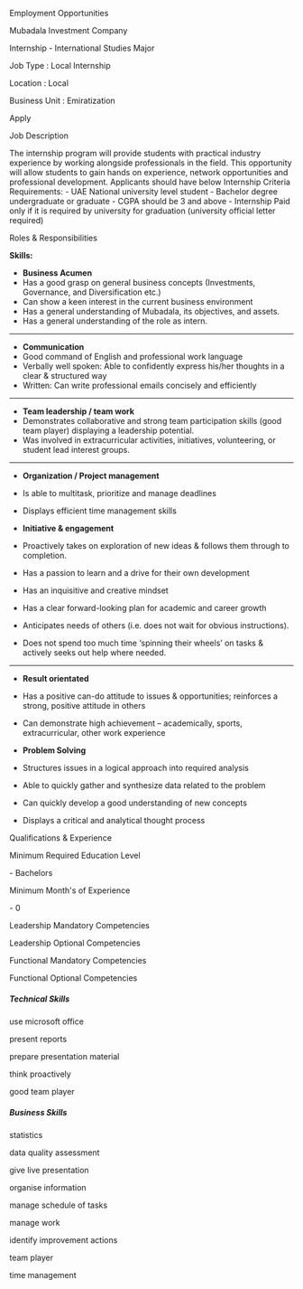 Employment Opportunities

Mubadala Investment Company  

Internship - International Studies Major

  

Job Type : Local Internship  

Location : Local  

Business Unit : Emiratization

  
  

Apply

Job Description

The internship program will provide students with practical industry
experience by working alongside professionals in the field. This opportunity
will allow students to gain hands on experience, network opportunities and
professional development. Applicants should have below Internship Criteria
Requirements: \- UAE National university level student \- Bachelor degree
undergraduate or graduate \- CGPA should be 3 and above \- Internship Paid
only if it is required by university for graduation (university official
letter required)

Roles & Responsibilities

**Skills:**

  * **Business Acumen**
  * Has a good grasp on general business concepts (Investments, Governance, and Diversification etc.)
  * Can show a keen interest in the current business environment
  * Has a general understanding of Mubadala, its objectives, and assets.
  * Has a general understanding of the role as intern.

****

  * **Communication**
  * Good command of English and professional work language 
  * Verbally well spoken: Able to confidently express his/her thoughts in a clear & structured way
  * Written: Can write professional emails concisely and efficiently

****

  * **Team leadership / team work**
  * Demonstrates collaborative and strong team participation skills (good team player) displaying a leadership potential.
  * Was involved in extracurricular activities, initiatives, volunteering, or student lead interest groups.

****

  * **Organization / Project management**
  * Is able to multitask, prioritize and manage deadlines
  * Displays efficient time management skills

  * **Initiative & engagement**
  * Proactively takes on exploration of new ideas & follows them through to completion. 
  * Has a passion to learn and a drive for their own development
  * Has an inquisitive and creative mindset
  * Has a clear forward-looking plan for academic and career growth
  * Anticipates needs of others (i.e. does not wait for obvious instructions).
  * Does not spend too much time ‘spinning their wheels’ on tasks & actively seeks out help where needed.

****

  * **Result orientated**
  * Has a positive can-do attitude to issues & opportunities; reinforces a strong, positive attitude in others
  * Can demonstrate high achievement – academically, sports, extracurricular, other work experience

  * **Problem Solving**
  * Structures issues in a logical approach into required analysis
  * Able to quickly gather and synthesize data related to the problem
  * Can quickly develop a good understanding of new concepts
  * Displays a critical and analytical thought process

Qualifications & Experience

Minimum Required Education Level

\- Bachelors  

Minimum Month's of Experience

\- 0  

Leadership Mandatory Competencies

Leadership Optional Competencies

Functional Mandatory Competencies

Functional Optional Competencies

##### Technical Skills

use microsoft office

present reports

prepare presentation material

think proactively

good team player

##### Business Skills

statistics

data quality assessment

give live presentation

organise information

manage schedule of tasks

manage work

identify improvement actions

team player

time management

